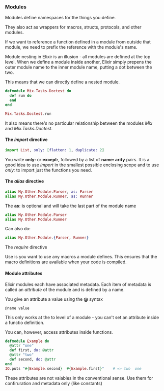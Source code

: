 ### Modules


Modules define namespaces for the things you define.

They also act as wrappers for macros, structs, protocols, and other modules.

If we want to reference a function defined in a module from outside that module, we need to prefix the reference with the module's name.

Module nesting in Elixir is an illusion - all modules are defined at the top level. When we define a module inside another, Elixir simply prepens the outer module name to the inner module name, putting a dot between the two.

This means that we can directly define a nested module.

```elixir
defmodule Mix.Tasks.Doctest do
  def run do
  end
end

Mix.Tasks.Doctest.run
```

It also means there's no particular relationship between the modules _Mix_ and _Mix.Tasks.Doctest_.

#### The _import_ directive

```elixir
import List, only: [flatten: 1, duplicate: 2]
```

You write **only:** or **except:**, followed by a list of **name: arity** pairs. It is a good idea to use _import_ in the smallest possible enclosing scope and to use _only:_ to import just the functions you need.

#### The _alias_ directive

```elixir
alias My.Other.Module.Parser, as: Parser
alias My.Other.Module.Runner, as: Runner
```

The **as:** is optional and will take the last part of the module name

```elixir
alias My.Other.Module.Parser
alias My.Other.Module.Runner
```

Can also do:

```elixir
alias My.Other.Module.{Parser, Runner}
```

The _require_ directive

Use is you want to use any macros a module defines. This ensures that the macro definitions are available when your code is compiled.

#### Module attributes

Elixir modules each have associated metadata. Each item of metadata is called an _attribute_ of the module and is defined by a name.

You give an attribute a value using the **@** syntax

`@name value`

This only works at the to level of a module - you can't set an attribute inside a functio definition.

You can, however, access attributes inside functions.

```elixir
defmodule Example do
  @attr "one"
  def first, do: @attr
  @attr "two"
  def second, do: @attr
end
IO.puts "#{Example.second}  #{Example.first}"    # => two  one
```

These attributes are not vaiables in the conventional sense. Use them for confiruration and metadata only (like constants)